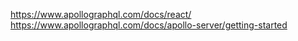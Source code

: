 https://www.apollographql.com/docs/react/
https://www.apollographql.com/docs/apollo-server/getting-started
